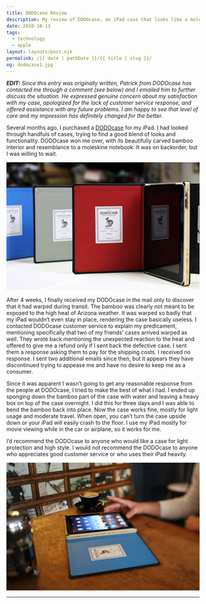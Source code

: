 ```yaml
---
title: DODOcase Review
description: My review of DODOcase, an iPad case that looks like a moleskine.
date: 2010-10-13
tags: 
  - technology
  - apple
layout: layouts/post.njk
permalink: /{{ date | pathDate }}/{{ title | slug }}/
og: dodocase1.jpg
---
```


_**EDIT:** Since this entry was originally written, Patrick from DODOcase has contacted me through a comment (see below) and I emailed him to further discuss the situation. He expressed genuine concern about my satisfaction with my case, apologized for the lack of customer service response, and offered assistance with any future problems. I am happy to see that level of care and my impression has definitely changed for the better._

Several months ago, I purchased a [DODOcase](http://www.dodocase.com/) for my iPad. I had looked through handfuls of cases, trying to find a good blend of looks and functionality. DODOcase won me over, with its beautifully carved bamboo interior and resemblance to a moleskine notebook. It was on backorder, but I was willing to wait.

![a case for iPad](/img/dodocase1.jpg)

After 4 weeks, I finally received my DODOcase in the mail only to discover that it had warped during transit. The bamboo was clearly not meant to be exposed to the high heat of Arizona weather. It was warped so badly that my iPad wouldn’t even stay in place, rendering the case basically useless. I contacted DODOcase customer service to explain my predicament, mentioning specifically that two of my friends’ cases arrived warped as well. They wrote back mentioning the unexpected reaction to the heat and offered to give me a refund only if I sent back the defective case. I sent them a response asking them to pay for the shipping costs. I received no response. I sent two additional emails since then, but it appears they have discontinued trying to appease me and have no desire to keep me as a consumer.

Since it was apparent I wasn’t going to get any reasonable response from the people at DODOcase, I tried to make the best of what I had. I ended up sponging down the bamboo part of the case with water and leaving a heavy box on top of the case overnight. I did this for three days and I was able to bend the bamboo back into place. Now the case works fine, mostly for light usage and moderate travel. When open, you can’t turn the case upside down or your iPad will easily crash to the floor. I use my iPad mostly for movie viewing while in the car or airplane, so it works for me.

I’d recommend the DODOcase to anyone who would like a case for light protection and high style. I would not recommend the DODOcase to anyone who appreciates good customer service or who uses their iPad heavily.

![a DODOcase in a coffee shop](/img/dodocase2.jpg)

---
